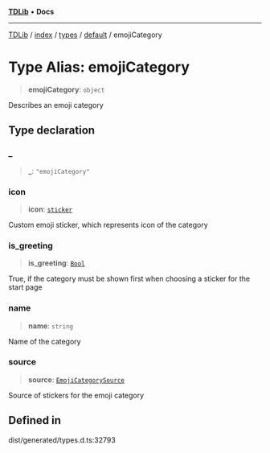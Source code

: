 [**TDLib**](../../../../../../README.md) • **Docs**

***

[TDLib](../../../../../../modules.md) / [index](../../../../../README.md) / [types](../../../README.md) / [default](../README.md) / emojiCategory

# Type Alias: emojiCategory

> **emojiCategory**: `object`

Describes an emoji category

## Type declaration

### \_

> **\_**: `"emojiCategory"`

### icon

> **icon**: [`sticker`](sticker.md)

Custom emoji sticker, which represents icon of the category

### is\_greeting

> **is\_greeting**: [`Bool`](Bool.md)

True, if the category must be shown first when choosing a sticker for the start page

### name

> **name**: `string`

Name of the category

### source

> **source**: [`EmojiCategorySource`](EmojiCategorySource.md)

Source of stickers for the emoji category

## Defined in

dist/generated/types.d.ts:32793
